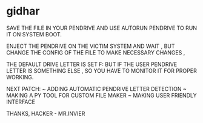 # gidhar

SAVE THE FILE IN YOUR PENDRIVE AND USE AUTORUN PENDRIVE
TO RUN IT ON SYSTEM BOOT.

ENJECT THE PENDRIVE ON THE VICTIM SYSTEM 
AND WAIT , BUT CHANGE THE CONFIG OF THE FILE TO MAKE NECESSARY 
CHANGES ,

THE DEFAULT DRIVE LETTER IS SET F: BUT IF THE USER PENDRIVE LETTER
IS SOMETHING ELSE , SO YOU HAVE TO MONITOR IT FOR PROPER WORKING.

NEXT PATCH:
~ ADDING AUTOMATIC PENDRIVE LETTER DETECTION
~ MAKING A PY TOOL FOR CUSTOM FILE MAKER
~ MAKING USER FRIENDLY INTERFACE

THANKS,
HACKER - MR.INVIER

